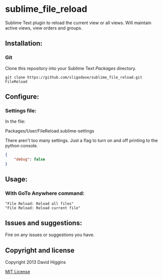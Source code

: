 sublime_file_reload
===================

Sublime Text plugin to reload the current view or all views. Will maintain active views, view orders and groups.


## Installation:


### Git

Clone this repository into your Sublime Text *Packages* directory.

    git clone https://github.com/sligodave/sublime_file_reload.git FileReload


## Configure:

### Settings file:

In the file:

Packages/User/FileReload.sublime-settings

There aren't too many settings. Just a flag to turn on and off printing to the python console.

```json
{
	"debug": false
}
```


## Usage:

### With GoTo Anywhere command:

    "File Reload: Reload all files"
    "File Reload: Reload current file"


## Issues and suggestions:

Fire on any issues or suggestions you have.


## Copyright and license
Copyright 2013 David Higgins

[MIT License](LICENSE)
